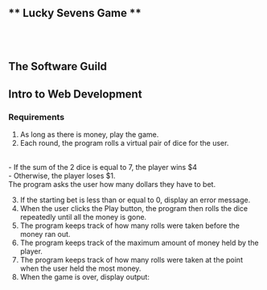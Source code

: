 ## ** Lucky Sevens Game **
<br>
<br>

## The Software Guild
## Intro to Web Development


### Requirements

1. As long as there is money, play the game.
2. Each round, the program rolls a virtual pair of dice for the user.
<br>
 - If the sum of the 2 dice is equal to 7, the player wins $4
<br>
- Otherwise, the player loses $1.

<br>
 The program asks the user how many dollars they have to bet.
<br>

3. If the starting bet is less than or equal to 0, display an error message.
4. When the user clicks the Play button, the program then rolls the dice repeatedly until all the money is gone.
5. The program keeps track of how many rolls were taken before the money ran out.
6. The program keeps track of the maximum amount of money held by the player.
7. The program keeps track of how many rolls were taken at the point when the user held the most money.
8. When the game is over, display output:

